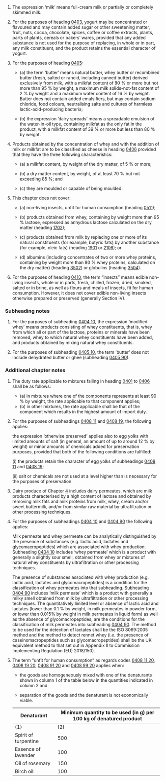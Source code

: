 1. The expression ‘milk’ means full-cream milk or partially or completely skimmed milk.

2. For the purposes of heading [0403](/headings/0403), yogurt may be concentrated or flavoured and may contain added sugar or other sweetening matter, fruit, nuts, cocoa, chocolate, spices, coffee or coffee extracts, plants, parts of plants, cereals or bakers’ wares, provided that any added substance is not used for the purpose of replacing, in whole or in part, any milk constituent, and the product retains the essential character of yogurt.

3. For the purposes of heading [0405](/headings/0405):

    - (a) the term ‘butter’ means natural butter, whey butter or recombined butter (fresh, salted or rancid, including canned butter) derived exclusively from milk, with a milkfat content of 80 % or more but not more than 95 % by weight, a maximum milk solids-not-fat content of 2 % by weight and a maximum water content of 16 % by weight. Butter does not contain added emulsifiers, but may contain sodium chloride, food colours, neutralising salts and cultures of harmless lactic-acid-producing bacteria;

    - (b) the expression ‘dairy spreads’ means a spreadable emulsion of the water-in-oil type, containing milkfat as the only fat in the product, with a milkfat content of 39 % or more but less than 80 % by weight.

4. Products obtained by the concentration of whey and with the addition of milk or milkfat are to be classified as cheese in heading [0406](/headings/0406) provided that they have the three following characteristics:

   - (a) a milkfat content, by weight of the dry matter, of 5 % or more;

   - (b) a dry matter content, by weight, of at least 70 % but not exceeding 85 %; and

   - (c) they are moulded or capable of being moulded.

5. This chapter does not cover:

    - (a) non-living insects, unfit for human consumption (heading [0511](/headings/0511));

    - (b) products obtained from whey, containing by weight more than 95 % lactose, expressed as anhydrous lactose calculated on the dry matter (heading [1702](/headings/1702));

    - (c) products obtained from milk by replacing one or more of its natural constituents (for example, butyric fats) by another substance (for example, oleic fats) (heading [1901](/headings/1901) or [2106](/headings/2106)); or

    - (d) albumins (including concentrates of two or more whey proteins, containing by weight more than 80 % whey proteins, calculated on the dry matter) (heading [3502](/headings/3502)) or globulins (heading [3504](/headings/3504)).

6. For the purposes of heading [0410](/headings/0410), the term “insects” means edible non-living insects, whole or in parts, fresh, chilled, frozen, dried, smoked, salted or in brine, as well as flours and meals of insects, fit for human consumption. However, it does not cover edible non-living insects otherwise prepared or preserved (generally Section IV). 

### Subheading notes

1. For the purposes of subheading [0404 10](/subheadings/0404100000-80), the expression ‘modified whey’ means products consisting of whey constituents, that is, whey from which all or part of the lactose, proteins or minerals have been removed, whey to which natural whey constituents have been added, and products obtained by mixing natural whey constituents.

2. For the purposes of subheading [0405 10](/subheadings/0405100000-80), the term ‘butter’ does not include dehydrated butter or ghee (subheading [0405 90](/subheadings/0405900000-80)).

### Additional chapter notes

1. The duty rate applicable to mixtures falling in heading [0401](/headings/0401) to [0406](/headings/0406) shall be as follows:

   - (a) in mixtures where one of the components represents at least 90 % by weight, the rate applicable to that component applies;
   - (b) in other mixtures, the rate applicable shall be that of the component which results in the highest amount of import duty.

2. For the purposes of subheadings [0408 11](/subheadings/0408110000-80) and [0408 19](/subheadings/0408190000-80), the following applies:

    the expression ‘otherwise preserved’ applies also to egg yolks with limited amounts of salt (in general, an amount of up to around 12 % by weight) or minor amounts of chemicals added for preservation purposes, provided that both of the following conditions are fulfilled:

    (i) the products retain the character of egg yolks of subheadings [0408 11](/subheadings/0408110000-80) and [0408 19](/subheadings/0408190000-80);

    (ii) salt or chemicals are not used at a level higher than is necessary for the purposes of preservation.

3. Dairy produce of Chapter [4](/chapters/04) includes dairy permeates, which are milk products characterised by a high content of lactose and obtained by removing milk fats and milk proteins from milk, whey, cream and/or sweet buttermilk, and/or from similar raw material by ultrafiltration or other processing techniques.

4. For the purposes of subheadings [0404 10](/subheadings/0404100000-80) and [0404 90](/subheadings/0404900000-80) the following applies:

    Milk permeate and whey permeate can be analytically distinguished by the presence of substances (e.g. lactic acid, lactates and glycomacropeptides) which are associated with whey production. Subheading [0404 10](/subheadings/0404100000-80) includes ‘whey permeate’ which is a product with generally a slightly sour smell, obtained from whey or mixtures of natural whey constituents by ultrafiltration or other processing techniques.

    The presence of substances associated with whey production (e.g. lactic acid, lactates and glycomacropeptides) is a condition for the classification of whey permeates into that subheading. Subheading [0404 90](/subheadings/0404900000-80) includes ‘milk permeate’ which is a product with generally a milky smell obtained from milk by ultrafiltration or other processing techniques. The quantitatively limited level or absence of lactic acid and lactates (lower than 0.1 % by weight, in milk permeates in powder form, or lower than 0.015% by weight in milk permeates in liquid form) as well as the absence of glycomacropeptides, are the conditions for the classification of milk permeates into subheading [0404 90](/subheadings/0404900000-80). The method to be used for the detection of lactates shall be the ISO 8069:2005 method and the method to detect rennet whey (i.e. the presence of caseinomacropeptides such as glycomacropeptides) shall be the UK equivalent method to that set out in Appendix II to Commission Implementing Regulation (EU) 2018/150).

5. The term “unfit for human consumption” as regards codes [0408 11 20](/commodities/0408112000), [0408 19 20](/commodities/0408192000), [0408 91 20](/commodities/0408912000) and [0408 99 20](/commodities/0408992000) applies when:

   - the goods are homogeneously mixed with one of the denaturants shown in column 1 of the table below in the quantities indicated in column 2 and

   - separation of the goods and the denaturant is not economically viable.

    |  Denaturant   |   Minimum quantity to be used (in g) per 100 kg of denatured product
    |  ------------------------  | ---------------------------------------------------------------------------  |
    (1)   |   (2)
    Spirit of turpentine  |  500
    Essence of lavender  |  100
    Oil of rosemary  |  150
    Birch oil  |  100